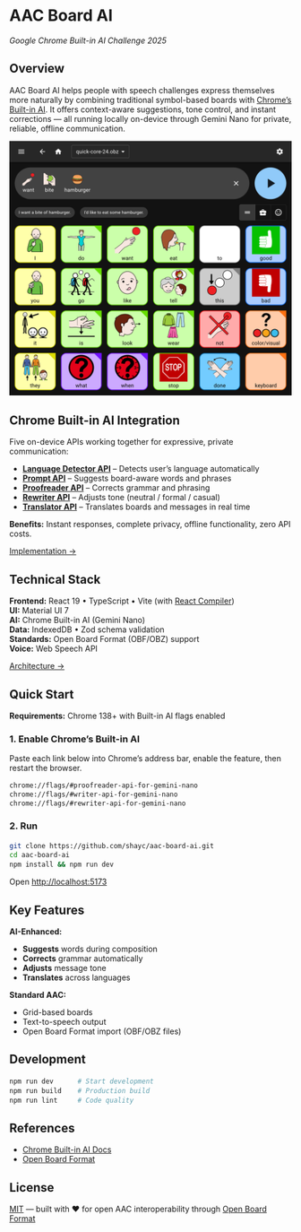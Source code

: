 # AAC Board AI

_Google Chrome Built-in AI Challenge 2025_

## Overview

AAC Board AI helps people with speech challenges express themselves more naturally by combining traditional symbol-based boards with [Chrome’s Built-in AI](https://developer.chrome.com/docs/ai/built-in). It offers context-aware suggestions, tone control, and instant corrections — all running locally on-device through Gemini Nano for private, reliable, offline communication.

![AAC Board AI interface](screenshot.png)

## Chrome Built-in AI Integration

Five on-device APIs working together for expressive, private communication:

- **[Language Detector API](https://developer.chrome.com/docs/ai/language-detection)** – Detects user’s language automatically
- **[Prompt API](https://developer.chrome.com/docs/ai/prompt-api)** – Suggests board-aware words and phrases
- **[Proofreader API](https://developer.chrome.com/docs/ai/proofreader-api)** – Corrects grammar and phrasing
- **[Rewriter API](https://developer.chrome.com/docs/ai/rewriter-api)** – Adjusts tone (neutral / formal / casual)
- **[Translator API](https://developer.chrome.com/docs/ai/translator-api)** – Translates boards and messages in real time

**Benefits:** Instant responses, complete privacy, offline functionality, zero API costs.

[Implementation →](src/shared/hooks/ai/)

## Technical Stack

**Frontend:** React 19 • TypeScript • Vite (with [React Compiler](https://react.dev/learn/react-compiler))  
**UI:** Material UI 7  
**AI:** Chrome Built-in AI (Gemini Nano)  
**Data:** IndexedDB • Zod schema validation  
**Standards:** Open Board Format (OBF/OBZ) support  
**Voice:** Web Speech API

[Architecture →](src/)

## Quick Start

**Requirements:** Chrome 138+ with Built-in AI flags enabled

### 1. Enable Chrome’s Built-in AI

Paste each link below into Chrome’s address bar, enable the feature, then restart the browser.

```
chrome://flags/#proofreader-api-for-gemini-nano
chrome://flags/#writer-api-for-gemini-nano
chrome://flags/#rewriter-api-for-gemini-nano
```

### 2. Run

```bash
git clone https://github.com/shayc/aac-board-ai.git
cd aac-board-ai
npm install && npm run dev
```

Open [http://localhost:5173](http://localhost:5173)

## Key Features

**AI-Enhanced:**

- **Suggests** words during composition
- **Corrects** grammar automatically
- **Adjusts** message tone
- **Translates** across languages

**Standard AAC:**

- Grid-based boards
- Text-to-speech output
- Open Board Format import (OBF/OBZ files)

## Development

```bash
npm run dev      # Start development
npm run build    # Production build
npm run lint     # Code quality
```

## References

- [Chrome Built-in AI Docs](https://developer.chrome.com/docs/ai/built-in)
- [Open Board Format](https://www.openboardformat.org/)

## License

[MIT](./LICENSE) — built with ❤️ for open AAC interoperability through [Open Board Format](https://www.openboardformat.org/)
